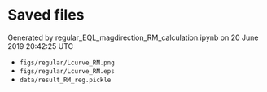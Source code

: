 # Saved files 


Generated by regular_EQL_magdirection_RM_calculation.ipynb on 20 June 2019 20:42:25 UTC

*  `figs/regular/Lcurve_RM.png` 
*  `figs/regular/Lcurve_RM.eps` 
*  `data/result_RM_reg.pickle` 
